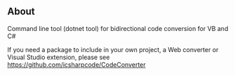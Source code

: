 ﻿## About

Command line tool (dotnet tool) for bidirectional code conversion for VB and C#

If you need a package to include in your own project, a Web converter or Visual Studio extension, please see https://github.com/icsharpcode/CodeConverter
